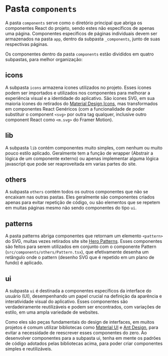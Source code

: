 # Pasta `components`

A pasta `components` serve como o diretório principal que abriga os componentes React do projeto, sendo estes não específicos de apenas uma página. Componentes específicos de páginas individuais devem ser armazenados na pasta `app`, dentro da subpasta `_components`, junto de suas respectivas páginas.

Os componentes dentro da pasta `components` estão divididos em quatro subpastas, para melhor organização:

## icons

A subpasta `icons` armazena ícones utilizados no projeto. Esses ícones podem ser importados e utilizados nos componentes para melhorar a experiência visual e a identidade do aplicativo. São ícones SVG, em sua maioria ícones do retirados do [Material Design Icons](https://pictogrammers.com/library/mdi/), mas transformados em componentes React Genéricos (com a funcionalidade de poder substituir o component `<svg>` por outra tag qualquer, inclusive outro component React como `<m.svg>` do Framer Motion).

## lib

A subpasta `lib` contém componentes muito simples, com nenhum ou muito pouco estilo aplicado. Geralmente tem a função de wrapper (Abstrair a lógica de um componente externo) ou apenas implementar alguma lógica javascript que pode ser reaproveitada em varias partes do site.

## others

A subpasta `others` contém todos os outros componentes que não se encaixam nas outras pastas. Eles geralmente são componentes criados apenas para evitar repetição de código, ou são elementos que se repetem em muitas páginas mesmo não sendo componentes do tipo `ui`.

## patterns

A pasta patterns abriga componentes que retornam um elemento `<pattern>` do SVG, muitas vezes retirados site site [Hero Patterns](https://heropatterns.com/). Esses componentes são feitos para serem utilizados em conjunto com o componente Pattern (`src/components/others/Pattern.tsx`), que efetivamente desenha um retângulo onde o pattern (desenho SVG que é repetido em um plano de fundo) é aplicado.

## ui

A subpasta `ui` é destinada a componentes específicos da interface do usuário (UI), desempenhando um papel crucial na definição da aparência e interatividade visual do aplicativo. Esses componentes são verdadeiramente reutilizáveis e podem ser encontrados, com variações de estilo, em uma ampla variedade de websites.

Como eles são peças fundamentais do design de interfaces, em muitos projetos é comum utilizar bibliotecas como [Material UI](https://mui.com/) e [Ant Design](https://ant.design/), para evitar a necessidade de reescrever esses componentes do zero. Ao desenvolver componentes para a subpasta ui, tenha em mente os padrões de código adotados pelas bibliotecas acima, para poder criar componentes simples e reutilizáveis.
